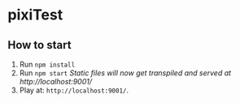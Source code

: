 # pixiTest

## How to start

1. Run `npm install`
2. Run `npm start`
   *Static files will now get transpiled and served at http://localhost:9001/*
3. Play at: `http://localhost:9001/`.
